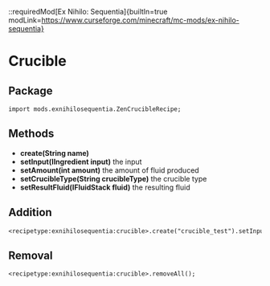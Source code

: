 ::requiredMod[Ex Nihilo: Sequentia]{builtIn=true modLink=https://www.curseforge.com/minecraft/mc-mods/ex-nihilo-sequentia}

# Crucible

## Package
`import mods.exnihilosequentia.ZenCrucibleRecipe;`

## Methods
- **create(String name)** 
- **setInput(IIngredient input)** the input
- **setAmount(int amount)** the amount of fluid produced
- **setCrucibleType(String crucibleType)** the crucible type
- **setResultFluid(IFluidStack fluid)** the resulting fluid


## Addition

```zenscript
<recipetype:exnihilosequentia:crucible>.create("crucible_test").setInput(<item:minecraft:cobblestone>).setAmount(100).setCrucibleType("fired").setResultFluid(<fluid:minecraft:lava>);
```

## Removal

```zenscript
<recipetype:exnihilosequentia:crucible>.removeAll();
```

